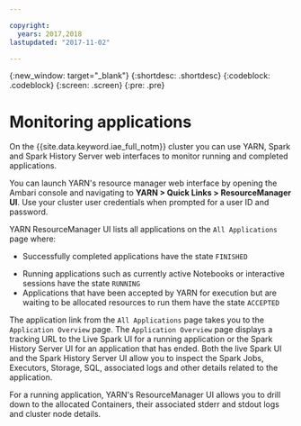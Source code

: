 ```yaml
---

copyright:
  years: 2017,2018
lastupdated: "2017-11-02"

---
```


<!-- Attribute definitions -->
{:new_window: target="_blank"}
{:shortdesc: .shortdesc}
{:codeblock: .codeblock}
{:screen: .screen}
{:pre: .pre}

# Monitoring applications

On the {{site.data.keyword.iae_full_notm}} cluster you can use YARN, Spark and Spark History Server web interfaces to monitor running and completed applications.

You can launch YARN's resource manager web interface by opening the Ambari console and navigating to **YARN > Quick Links > ResourceManager UI**. Use your cluster user credentials when prompted for a user ID and password.

YARN ResourceManager UI lists all applications on the `All Applications` page where:

- Successfully completed applications have the state `FINISHED`
* Running applications such as currently active Notebooks or interactive sessions have the state `RUNNING`
* Applications that have been accepted by YARN for execution but are waiting to be allocated resources to run them have the state `ACCEPTED`

The application link from the `All Applications` page takes you to the `Application Overview` page. The `Application Overview` page displays a tracking URL to the Live Spark UI for a running application or the Spark History Server UI for an application that has ended. Both the live Spark UI and the Spark History Server UI allow you to inspect the Spark Jobs, Executors, Storage, SQL, associated logs and other details related to the application.

For a running application, YARN's ResourceManager UI allows you to drill down to the allocated Containers, their associated stderr and stdout logs and cluster node details.
